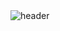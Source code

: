 <!--
**jinoe/jinoe** is a ✨ _special_ ✨ repository because its `README.md` (this file) appears on your GitHub profile.

Here are some ideas to get you started:

- 🔭 I’m currently working on ...
- 🌱 I’m currently learning ...
- 👯 I’m looking to collaborate on ...
- 🤔 I’m looking for help with ...
- 💬 Ask me about ...
- 📫 How to reach me: ...
- 😄 Pronouns: ...
- ⚡ Fun fact: ...
-->
<img src="https://camo.githubusercontent.com/f7a476d9a5f15db5e90f0ad650309723e9e8b59f57e1dbeca72a6a79cafba81f/68747470733a2f2f63617073756c652d72656e6465722e76657263656c2e6170702f6170693f747970653d776176696e67266865696768743d32303026746578743d484921253230594f554e47532126666f6e74416c69676e3d373026666f6e74416c69676e593d333526636f6c6f723d6772616469656e74" alt="header" data-canonical-src="https://capsule-render.vercel.app/api?type=waving&amp;height=200&amp;text=HI!%20jinoe!&amp;fontAlign=70&amp;fontAlignY=35&amp;color=gradient" style="max-width: 100%;">

